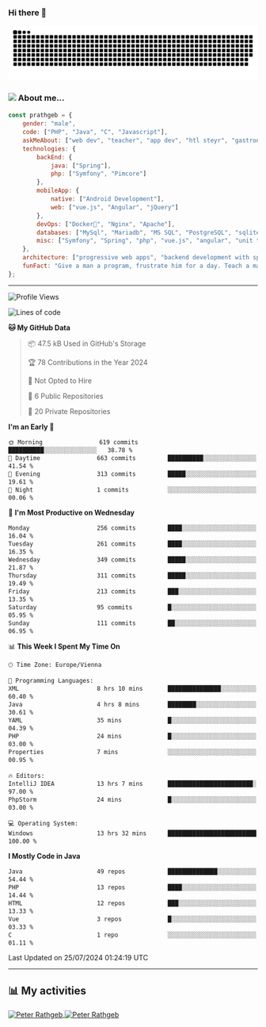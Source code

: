 ### Hi there 👋

<div align="center">
  <img  src="https://github.com/1999AZZAR/1999AZZAR/blob/main/resources/img/grid-snake.svg"
       alt="snake" />
</div>

### <img src="https://media.giphy.com/media/VgCDAzcKvsR6OM0uWg/giphy.gif" width="50"> About me...  

```javascript
const prathgeb = {
    gender: "male",
    code: ["PHP", "Java", "C", "Javascript"],
    askMeAbout: ["web dev", "teacher", "app dev", "htl steyr", "gastronaut"],
    technologies: {
        backEnd: {
            java: ["Spring"],
            php: ["Symfony", "Pimcore"]
        },
        mobileApp: {
            native: ["Android Development"],
            web: ["vue.js", "Angular", "jQuery"]
        },
        devOps: ["Docker🐳", "Nginx", "Apache"],
        databases: ["MySql", "Mariadb", "MS SQL", "PostgreSQL", "sqlite"],
        misc: ["Symfony", "Spring", "php", "vue.js", "angular", "unit testing", "ci/cd using github actions"]
    },
    architecture: ["progressive web apps", "backend development with spring", "backend development with symfony"],
    funFact: "Give a man a program, frustrate him for a day. Teach a man to program, frustrate him for a lifetime."
};
```

---
<!--START_SECTION:waka-->
![Profile Views](http://img.shields.io/badge/Profile%20Views-25-blue)

![Lines of code](https://img.shields.io/badge/From%20Hello%20World%20I%27ve%20Written-3.5%20million%20lines%20of%20code-blue)

**🐱 My GitHub Data** 

> 📦 47.5 kB Used in GitHub's Storage 
 > 
> 🏆 78 Contributions in the Year 2024
 > 
> 🚫 Not Opted to Hire
 > 
> 📜 6 Public Repositories 
 > 
> 🔑 20 Private Repositories 
 > 
**I'm an Early 🐤** 

```text
🌞 Morning                619 commits         ██████████░░░░░░░░░░░░░░░   38.78 % 
🌆 Daytime                663 commits         ██████████░░░░░░░░░░░░░░░   41.54 % 
🌃 Evening                313 commits         █████░░░░░░░░░░░░░░░░░░░░   19.61 % 
🌙 Night                  1 commits           ░░░░░░░░░░░░░░░░░░░░░░░░░   00.06 % 
```
📅 **I'm Most Productive on Wednesday** 

```text
Monday                   256 commits         ████░░░░░░░░░░░░░░░░░░░░░   16.04 % 
Tuesday                  261 commits         ████░░░░░░░░░░░░░░░░░░░░░   16.35 % 
Wednesday                349 commits         █████░░░░░░░░░░░░░░░░░░░░   21.87 % 
Thursday                 311 commits         █████░░░░░░░░░░░░░░░░░░░░   19.49 % 
Friday                   213 commits         ███░░░░░░░░░░░░░░░░░░░░░░   13.35 % 
Saturday                 95 commits          █░░░░░░░░░░░░░░░░░░░░░░░░   05.95 % 
Sunday                   111 commits         ██░░░░░░░░░░░░░░░░░░░░░░░   06.95 % 
```


📊 **This Week I Spent My Time On** 

```text
🕑︎ Time Zone: Europe/Vienna

💬 Programming Languages: 
XML                      8 hrs 10 mins       ███████████████░░░░░░░░░░   60.40 % 
Java                     4 hrs 8 mins        ████████░░░░░░░░░░░░░░░░░   30.61 % 
YAML                     35 mins             █░░░░░░░░░░░░░░░░░░░░░░░░   04.39 % 
PHP                      24 mins             █░░░░░░░░░░░░░░░░░░░░░░░░   03.00 % 
Properties               7 mins              ░░░░░░░░░░░░░░░░░░░░░░░░░   00.95 % 

🔥 Editors: 
IntelliJ IDEA            13 hrs 7 mins       ████████████████████████░   97.00 % 
PhpStorm                 24 mins             █░░░░░░░░░░░░░░░░░░░░░░░░   03.00 % 

💻 Operating System: 
Windows                  13 hrs 32 mins      █████████████████████████   100.00 % 
```

**I Mostly Code in Java** 

```text
Java                     49 repos            ██████████████░░░░░░░░░░░   54.44 % 
PHP                      13 repos            ████░░░░░░░░░░░░░░░░░░░░░   14.44 % 
HTML                     12 repos            ███░░░░░░░░░░░░░░░░░░░░░░   13.33 % 
Vue                      3 repos             █░░░░░░░░░░░░░░░░░░░░░░░░   03.33 % 
C                        1 repo              ░░░░░░░░░░░░░░░░░░░░░░░░░   01.11 % 
```




 Last Updated on 25/07/2024 01:24:19 UTC
<!--END_SECTION:waka-->

---
  ## 📊 My activities
  <a href="https://github.com/prathgeb">
    <img width=450 height=170 align="center" alt="Peter Rathgeb" src="https://github-readme-stats.vercel.app/api?username=prathgeb&include_all_commits=true&count_private=true&theme=midnight-purple&show_icons=true&bg_color=0D1117&hide_border=true" />
  </a>
  <a href="https://github.com/prathgeb">
    <img align="center" alt="Peter Rathgeb" src="https://github-readme-stats.vercel.app/api/top-langs/?username=prathgeb&include_all_commits=true&count_private=true&theme=midnight-purple&show_icons=true&layout=compact&bg_color=0D1117&hide_border=true" />
  </a>
